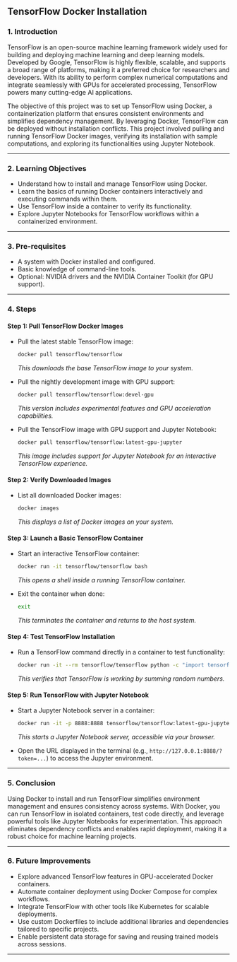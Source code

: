 ## TensorFlow Docker Installation

### **1. Introduction**
TensorFlow is an open-source machine learning framework widely used for building and deploying machine learning and deep learning models. Developed by Google, TensorFlow is highly flexible, scalable, and supports a broad range of platforms, making it a preferred choice for researchers and developers. With its ability to perform complex numerical computations and integrate seamlessly with GPUs for accelerated processing, TensorFlow powers many cutting-edge AI applications.

The objective of this project was to set up TensorFlow using Docker, a containerization platform that ensures consistent environments and simplifies dependency management. By leveraging Docker, TensorFlow can be deployed without installation conflicts. This project involved pulling and running TensorFlow Docker images, verifying its installation with sample computations, and exploring its functionalities using Jupyter Notebook.

---

### **2. Learning Objectives**
- Understand how to install and manage TensorFlow using Docker.
- Learn the basics of running Docker containers interactively and executing commands within them.
- Use TensorFlow inside a container to verify its functionality.
- Explore Jupyter Notebooks for TensorFlow workflows within a containerized environment.

---

### **3. Pre-requisites**
- A system with Docker installed and configured.
- Basic knowledge of command-line tools.
- Optional: NVIDIA drivers and the NVIDIA Container Toolkit (for GPU support).

---

### **4. Steps**

#### **Step 1: Pull TensorFlow Docker Images**
- Pull the latest stable TensorFlow image:
  ```bash
  docker pull tensorflow/tensorflow
  ```
  *This downloads the base TensorFlow image to your system.*

- Pull the nightly development image with GPU support:
  ```bash
  docker pull tensorflow/tensorflow:devel-gpu
  ```
  *This version includes experimental features and GPU acceleration capabilities.*

- Pull the TensorFlow image with GPU support and Jupyter Notebook:
  ```bash
  docker pull tensorflow/tensorflow:latest-gpu-jupyter
  ```
  *This image includes support for Jupyter Notebook for an interactive TensorFlow experience.*

#### **Step 2: Verify Downloaded Images**
- List all downloaded Docker images:
  ```bash
  docker images
  ```
  *This displays a list of Docker images on your system.*

#### **Step 3: Launch a Basic TensorFlow Container**
- Start an interactive TensorFlow container:
  ```bash
  docker run -it tensorflow/tensorflow bash
  ```
  *This opens a shell inside a running TensorFlow container.*

- Exit the container when done:
  ```bash
  exit
  ```
  *This terminates the container and returns to the host system.*

#### **Step 4: Test TensorFlow Installation**
- Run a TensorFlow command directly in a container to test functionality:
  ```bash
  docker run -it --rm tensorflow/tensorflow python -c "import tensorflow as tf; print(tf.reduce_sum(tf.random.normal([1000, 1000])))"
  ```
  *This verifies that TensorFlow is working by summing random numbers.*

#### **Step 5: Run TensorFlow with Jupyter Notebook**
- Start a Jupyter Notebook server in a container:
  ```bash
  docker run -it -p 8888:8888 tensorflow/tensorflow:latest-gpu-jupyter
  ```
  *This starts a Jupyter Notebook server, accessible via your browser.*

- Open the URL displayed in the terminal (e.g., `http://127.0.0.1:8888/?token=...`) to access the Jupyter environment.

---

### **5. Conclusion**
Using Docker to install and run TensorFlow simplifies environment management and ensures consistency across systems. With Docker, you can run TensorFlow in isolated containers, test code directly, and leverage powerful tools like Jupyter Notebooks for experimentation. This approach eliminates dependency conflicts and enables rapid deployment, making it a robust choice for machine learning projects.

---

### **6. Future Improvements**
- Explore advanced TensorFlow features in GPU-accelerated Docker containers.
- Automate container deployment using Docker Compose for complex workflows.
- Integrate TensorFlow with other tools like Kubernetes for scalable deployments.
- Use custom Dockerfiles to include additional libraries and dependencies tailored to specific projects.
- Enable persistent data storage for saving and reusing trained models across sessions.

---
